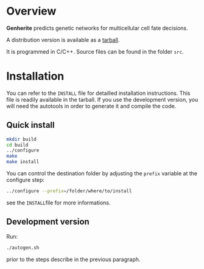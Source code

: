 Overview
========

**Genherite** predicts genetic networks for multicellular cell fate decisions.

A distribution version is available as a
[tarball](https://github.com/hrouault/Genherite/downloads).

It is programmed in C/C++. Source files can be found in the folder `src`.


Installation
============

You can refer to the `INSTALL` file for detailled installation instructions. This 
file is readily available in the tarball. If you use the development version, you will
need the autotools in order to generate it and compile the code. 

Quick install
-------------

```sh
mkdir build
cd build
../configure
make
make install
```

You can control the destination folder by adjusting the `prefix` variable at
the configure step:
```sh
../configure --prefix=/folder/where/to/install
```
see the `INSTALL`file for more informations.

Development version
-------------------

Run:
```sh
./autogen.sh
```
prior to the steps describe in the previous paragraph.
